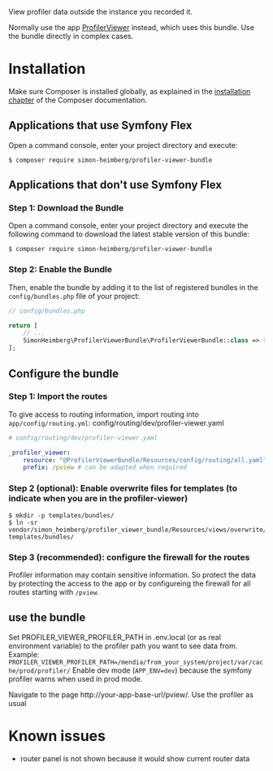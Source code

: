 View profiler data outside the instance you recorded it.

Normally  use the app [ProfilerViewer](https://github.com/SimonHeimberg/profiler_viewer_app)
instead, which uses this bundle. Use the bundle directly in complex cases.


Installation
============

Make sure Composer is installed globally, as explained in the
[installation chapter](https://getcomposer.org/doc/00-intro.md)
of the Composer documentation.

Applications that use Symfony Flex
----------------------------------

Open a command console, enter your project directory and execute:

```console
$ composer require simon-heimberg/profiler-viewer-bundle
```

Applications that don't use Symfony Flex
----------------------------------------

### Step 1: Download the Bundle

Open a command console, enter your project directory and execute the
following command to download the latest stable version of this bundle:

```console
$ composer require simon-heimberg/profiler-viewer-bundle
```

### Step 2: Enable the Bundle

Then, enable the bundle by adding it to the list of registered bundles
in the `config/bundles.php` file of your project:

```php
// config/bundles.php

return [
    // ...
    SimonHeimberg\ProfilerViewerBundle\ProfilerViewerBundle::class => ['dev' => true],
];
```

Configure the bundle
--------------------

### Step 1: Import the routes

To give access to routing information, import routing into
`app/config/routing.yml`:
config/routing/dev/profiler-viewer.yaml
```yaml
# config/routing/dev/profiler-viewer.yaml

_profiler_viewer:
    resource: "@ProfilerViewerBundle/Resources/config/routing/all.yaml"
    prefix: /pview # can be adapted when required
```

### Step 2 (optional): Enable overwrite files for templates (to indicate when you are in the profiler-viewer)

```console
$ mkdir -p templates/bundles/
$ ln -sr vendor/simon_heimberg/profiler_viewer_bundle/Resources/views/overwrite/WebProfilerBundle templates/bundles/
```

### Step 3 (recommended): configure the firewall for the routes

Profiler information may contain sensitive information. So protect the data by
protecting the access to the app or by configureing the firewall for all routes
starting with `/pview`.

use the bundle
--------------

Set PROFILER_VIEWER_PROFILER_PATH in .env.local (or as real environment
variable) to the profiler path you want to see data from.  
Example: `PROFILER_VIEWER_PROFILER_PATH=/mendia/from_your_system/project/var/cache/prod/profiler/`
Enable dev mode (`APP_ENV=dev`) because the symfony profiler warns when used in prod mode.

Navigate to the page http://your-app-base-url/pview/. Use the profiler as usual

Known issues
============

* router panel is not shown because it would show current router data
